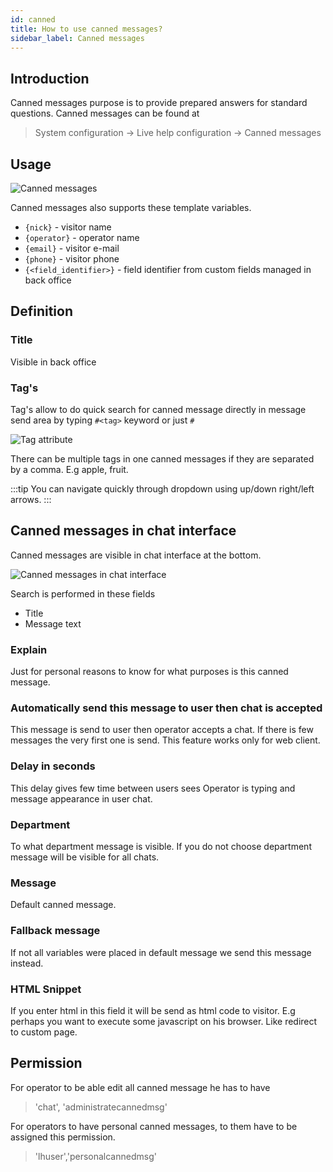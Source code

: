 ```yaml
---
id: canned
title: How to use canned messages?
sidebar_label: Canned messages
---
```


## Introduction

Canned messages purpose is to provide prepared answers for standard questions. Canned messages can be found at

> System configuration -> Live help configuration -> Canned messages

## Usage

![Canned messages](/img/chat/canned-messages.jpg)

Canned messages also supports these template variables.


* `{nick}` - visitor name 
* `{operator}` - operator name
* `{email}` - visitor e-mail
* `{phone}` - visitor phone
* `{<field_identifier>}` - field identifier from custom fields managed in back office

## Definition

### Title
Visible in back office

### Tag's
Tag's allow to do quick search for canned message directly in message send area by typing `#<tag>` keyword or just `#`

![Tag attribute](/img/chat/tag.jpg)

There can be multiple tags in one canned messages if they are separated by a comma. E.g apple, fruit.

:::tip
You can navigate quickly through dropdown using up/down right/left arrows.
:::

## Canned messages in chat interface

Canned messages are visible in chat interface at the bottom.

![Canned messages in chat interface](/img/chat/canned-chat.jpg)

Search is performed in these fields

 * Title
 * Message text

### Explain

Just for personal reasons to know for what purposes is this canned message.

### Automatically send this message to user then chat is accepted

This message is send to user then operator accepts a chat. If there is few messages the very first one is send. This feature works only for web client.

### Delay in seconds

This delay gives few time between users sees Operator is typing and message appearance in user chat.

### Department

To what department message is visible. If you do not choose department message will be visible for all chats.

### Message

Default canned message.

### Fallback message

If not all variables were placed in default message we send this message instead.

### HTML Snippet

If you enter html in this field it will be send as html code to visitor. E.g perhaps you want to execute some javascript on his browser. Like redirect to custom page.

## Permission

For operator to be able edit all canned message he has to have

> 'chat', 'administratecannedmsg'

For operators to have personal canned messages, to them have to be assigned this permission.

> 'lhuser','personalcannedmsg'
